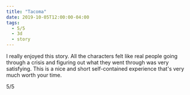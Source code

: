 ```yaml
---
title: "Tacoma"
date: 2019-10-05T12:00:00-04:00
tags:
  - 5/5
  - 3d
  - story
---
```


I really enjoyed this story. All the characters felt like real people going through a crisis and figuring out what they went through was very satisfying. This is a nice and short self-contained experience that's very much worth your time.

5/5
